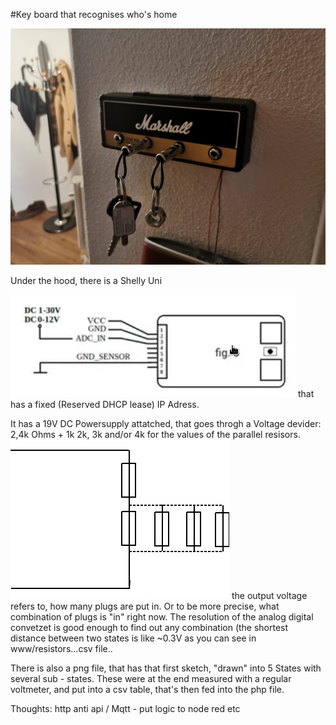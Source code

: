 #Key board that recognises who's home

![Whats all this?](img/mountedWithKeys.jpg?raw=true "What this is")  

Under the hood, there is a Shelly Uni 

![Shelly Uni](img/shellyUni.png?raw=true "Shelly Uni")
that has a fixed (Reserved DHCP lease) IP Adress.

It has a 19V DC Powersupply attatched, that goes throgh a Voltage devider: 2,4k Ohms + 1k 2k, 3k and/or 4k for the values of the parallel resisors.
![Schema](img/electicalSchema.png?raw=true "Electrical Schema") the output voltage refers to, how many plugs are put in. Or to be more precise, what combination of plugs is "in" right now. The resolution of the analog digital convetzet is good enough to find out any combination (the shortest distance between two states is like ~0.3V as you can see in www/resistors...csv file.. 

There is also a png file, that has that first sketch, "drawn" into 5 States with several sub - states. These were at the end measured with a regular voltmeter, and put into a csv table, that's then fed into the php file.


Thoughts: http anti api / Mqtt - put logic to node red etc 
